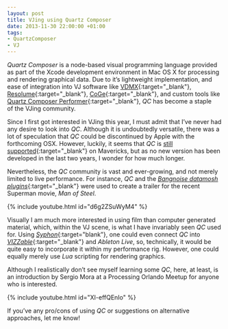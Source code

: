 ```yaml
---
layout: post
title: VJing using Quartz Composer
date: 2013-11-30 22:00:00 +01:00
tags:
- QuartzComposer
- VJ
---
```

*Quartz Composer* is a node-based visual programming language provided as part of the Xcode development environment in Mac OS X for processing and rendering graphical data. Due to it’s lightweight implementation, and ease of integration into VJ software like [VDMX](http://vidvox.net/){:target="_blank"}, [Resolume](https://resolume.com/){:target="_blank"}, [CoGe](https://imimot.com/cogevj/){:target="_blank"}, and custom tools like [Quartz Composer Performer](http://www.share.dj/share/event_info.php?eventID=345){:target="_blank"}, *QC* has become a staple of the VJing community.

Since I first got interested in VJing this year, I must admit that I’ve never had any desire to look into *QC*. Although it is undoubtedly versatile, there was a lot of speculation that *QC* could be discontinued by Apple with the forthcoming OSX. However, luckily, it seems that *QC* is [still supported](https://www.youtube.com/watch?v=LvNeBbEgLdQ){:target="_blank"} on Mavericks, but as no new version has been developed in the last two years, I wonder for how much longer.

Nevertheless, the *QC* community is vast and ever-growing, and not merely limited to live performance. For instance, *QC* and the [*Bangnoise datamosh plugins*](http://kriss.cx/tom/2012/10/08/datamosh.html){:target="_blank"} were used to create a trailer for the recent Superman movie, *Man of Steel*.

<!-- <iframe width="500" height="281" src="https://www.youtube.com/embed/d6g2ZSuWyM4" frameborder="0" allow="autoplay; encrypted-media" allowfullscreen></iframe> -->
<!-- <p></p> -->
<!-- {% include youtube.html id="d6g2ZSuWyM4" width="500" height="281" %} -->
{% include youtube.html id="d6g2ZSuWyM4" %}
<!-- 854 480 -->

Visually I am much more interested in using film than computer generated material, which, within the VJ scene, is what I have invariably seen *QC* used for. Using [*Syphon*](http://syphon.v002.info/){:target="blank"}, one could even connect *QC* into [*VIZZable*](http://vizzable.zeal.co/){:target="_blank"} and *Ableton Live*, so, technically, it would be quite easy to incorporate it within my performance rig. However, one could equally merely use *Lua* scripting for rendering graphics.

Although I realistically don’t see myself learning some *QC*, here, at least, is an introduction by Sergio Mora at a Processing Orlando Meetup for anyone who is interested.

<!-- <iframe width="500" height="375" src="https://www.youtube.com/embed/XI-effQEnIo" frameborder="0" allow="autoplay; encrypted-media" allowfullscreen></iframe>
<p></p> -->

<!-- {% include youtube.html id="XI-effQEnIo" width="500" height="375" %} -->
{% include youtube.html id="XI-effQEnIo" %}

If you’ve any pro/cons of using *QC* or suggestions on alternative approaches, let me know!
